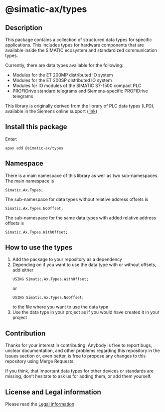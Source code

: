 # @simatic-ax/types

## Description

This package contains a collection of structured data types for specific applications. This includes types for hardware components that are available inside the SIMATIC ecosystem and standardized communication types.

Currently, there are data types available for the following:
- Modules for the ET 200MP distributed IO system
- Modules for the ET 200SP distributed IO system
- Modules for IO modules of the SIMATIC S7-1500 compact PLC
- PROFIDrive standard telegrams and Siemens-specific PROFIDrive telegrams

This library is originally derived from the library of PLC data types (LPD), available in the Siemens online support ([link](https://support.industry.siemens.com/cs/document/109482396/))

## Install this package

Enter:

```cli
apax add @simatic-ax/types
```

## Namespace

There is a main namespace of this library as well as two sub-namespaces. The main namespace is

```iec-st
Simatic.Ax.Types;
```

The sub-namespace for data types without relative address offsets is

```iec-st
Simatic.Ax.Types.NoOffset;
```

The sub-namespace for the same data types with added relative address offsets is

```iec-st
Simatic.Ax.Types.WithOffset;
```

## How to use the types

1. Add the package to your repository as a dependency
2. Depending on if you want to use the data type with or without offsets, add either
    ```iec-st
    USING Simatic.Ax.Types.WithOffset;
    ```
    or
    ```iec-st
    USING Simatic.Ax.Types.NoOffset;
    ```
    to the file where you want to use the data type
3. Use the data type in your project as if you would have created it in your project

## Contribution

Thanks for your interest in contributing. Anybody is free to report bugs, unclear documentation, and other problems regarding this repository in the Issues section or, even better, is free to propose any changes to this repository using Merge Requests.

If you think, that important data types for other devices or standards are missing, don’t hesitate to ask us for adding them, or add them yourself.

## License and Legal information

Please read the [Legal information](LICENSE.md)
